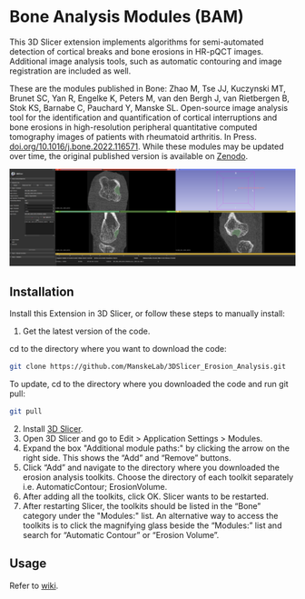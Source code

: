 # Bone Analysis Modules (BAM)

This 3D Slicer extension implements algorithms for semi-automated detection of cortical breaks and bone erosions in HR-pQCT images. Additional image analysis tools, such as automatic contouring and image registration are included as well.

These are the modules published in Bone: Zhao M, Tse JJ, Kuczynski MT, Brunet SC, Yan R, Engelke K, Peters M, van den Bergh J, van Rietbergen B, Stok KS, Barnabe C, Pauchard Y, Manske SL. Open-source image analysis tool for the identification and quantification of cortical interruptions and bone erosions in high-resolution peripheral quantitative computed tomography images of patients with rheumatoid arthritis. In Press. [doi.org/10.1016/j.bone.2022.116571](https://doi.org/10.1016/j.bone.2022.116571). While these modules may be updated over time, the original published version is available on [Zenodo](https://zenodo.org/record/6841889).

![](Screenshot.png)

## Installation

Install this Extension in 3D Slicer, or follow these steps to manually install:
1. Get the latest version of the code. 

cd to the directory where you want to download the code:
```sh
git clone https://github.com/ManskeLab/3DSlicer_Erosion_Analysis.git
```

To update, cd to the directory where you downloaded the code and run git pull:
```sh
git pull
```

2. Install [3D Slicer](https://download.slicer.org/).
3. Open 3D Slicer and go to Edit > Application Settings > Modules. 
4. Expand the box "Additional module paths:" by clicking the arrow on the right side. This shows the “Add” and “Remove” buttons. 
5. Click “Add” and navigate to the directory where you downloaded the erosion analysis toolkits. Choose the directory of each toolkit separately i.e. AutomaticContour; ErosionVolume. 
6. After adding all the toolkits, click OK. Slicer wants to be restarted.
7. After restarting Slicer, the toolkits should be listed in the “Bone” category under the "Modules:" list. An alternative way to access the toolkits is to click the magnifying glass beside the “Modules:” list and search for “Automatic Contour” or “Erosion Volume”. 

## Usage
Refer to [wiki](https://github.com/ManskeLab/3DSlicer_Erosion_Analysis/wiki/The-Erosion-Analysis-User-Manual).
